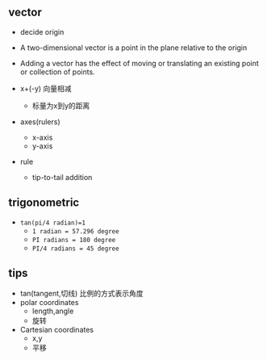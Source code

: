 
## vector

+ decide origin
+ A two-dimensional vector is a point in the plane relative to the origin
+ Adding a vector has the effect of moving or translating an existing point or collection of points.
+ x+(-y) 向量相减
    + 标量为x到y的距离
+  axes(rulers)
    + x-axis
    + y-axis

+ rule
    + tip-to-tail addition
## trigonometric
+ `tan(pi/4 radian)=1`
    + `1 radian = 57.296 degree`
    + `PI radians = 180 degree`
    + `PI/4 radians = 45 degree`
    

## tips
+ tan(tangent,切线) 比例的方式表示角度
+ polar coordinates
    + length,angle
    + 旋转
+ Cartesian coordinates
    + x,y
    + 平移